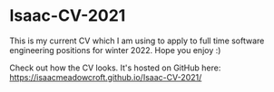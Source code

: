# Isaac-CV-2021
This is my current CV which I am using to apply to full time software engineering positions for winter 2022. Hope you enjoy :)

Check out how the CV looks. It's hosted on GitHub here: https://isaacmeadowcroft.github.io/Isaac-CV-2021/
